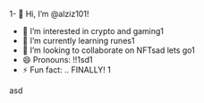 1- 👋 Hi, I’m @alziz101!
- 👀 I’m interested in crypto and gaming1
- 🌱 I’m currently learning runes1
- 💞️ I’m looking to collaborate on NFTsad lets go1
- 😄 Pronouns: !!1sd1
- ⚡ Fun fact: .. FINALLY!
  1
<!---1
alziz101/alziz101 is a ✨ special ✨ repository because its `README.md` (this file) appears on your GitHub profile.
You can click the Preview link to take a look at your changes.
--->asd
